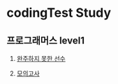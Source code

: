 # codingTest Study

## 프로그래머스 level1

1. [완주하지 못한 선수](https://github.com/taenykim/codeingTest/blob/master/level1/1%EC%99%84%EC%A3%BC%ED%95%98%EC%A7%80%20%EB%AA%BB%ED%95%9C%20%EC%84%A0%EC%88%98.md)

2. [모의고사](https://github.com/taenykim/codeingTest/blob/master/level1/2%EB%AA%A8%EC%9D%98%EA%B3%A0%EC%82%AC.md)
